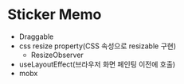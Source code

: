 # Sticker Memo

- Draggable
- css resize property(CSS 속성으로 resizable 구현)
  - ResizeObserver
- useLayoutEffect(브라우저 화면 페인팅 이전에 호출)
- mobx
